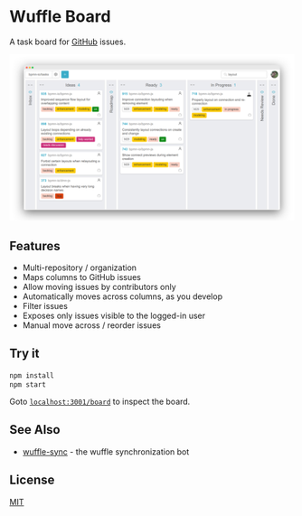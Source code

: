 # Wuffle Board

A task board for [GitHub](https://github.com) issues.

![Wuffle Screenshot](./docs/screenshot.png)


## Features

* Multi-repository / organization
* Maps columns to GitHub issues
* Allow moving issues by contributors only
* Automatically moves across columns, as you develop
* Filter issues
* Exposes only issues visible to the logged-in user
* Manual move across / reorder issues


## Try it

```
npm install
npm start
```

Goto [`localhost:3001/board`](http://localhost:3001/board) to inspect the board.


## See Also

* [wuffle-sync](https://github.com/nikku/wuffle-sync) - the wuffle synchronization bot


## License

[MIT](LICENSE)
